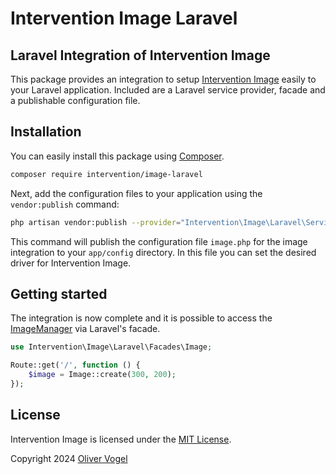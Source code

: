 # Intervention Image Laravel
## Laravel Integration of Intervention Image

This package provides an integration to setup [Intervention
Image](https://image.intervention.io/) easily to your Laravel application.
Included are a Laravel service provider, facade and a publishable configuration
file.

## Installation

You can easily install this package using [Composer](https://getcomposer.org).

```bash
composer require intervention/image-laravel
```

Next, add the configuration files to your application using the `vendor:publish` command:

```bash
php artisan vendor:publish --provider="Intervention\Image\Laravel\ServiceProvider"
```

This command will publish the configuration file `image.php` for the image
integration to your `app/config` directory. In this file you can set the
desired driver for Intervention Image.

## Getting started

The integration is now complete and it is possible to access the [ImageManager](https://image.intervention.io/v3/basics/instantiation)
via Laravel's facade.

```php
use Intervention\Image\Laravel\Facades\Image;

Route::get('/', function () {
    $image = Image::create(300, 200);
});
```

## License

Intervention Image is licensed under the [MIT License](http://opensource.org/licenses/MIT).

Copyright 2024 [Oliver Vogel](http://intervention.io/)
